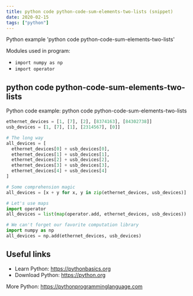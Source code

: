 ```yaml
---
title: python code python-code-sum-elements-two-lists (snippet)
date: 2020-02-15
tags: ["python"]
---
```

Python example 'python code python-code-sum-elements-two-lists'


Modules used in program: 
* `import numpy as np `
* `import operator `

## python code python-code-sum-elements-two-lists

Python code example: python code python-code-sum-elements-two-lists

```python
ethernet_devices = [1, [7], [2], [8374163], [84302738]]
usb_devices = [1, [7], [1], [2314567], [0]]

# The long way
all_devices = [
  ethernet_devices[0] + usb_devices[0], 
  ethernet_devices[1] + usb_devices[1], 
  ethernet_devices[2] + usb_devices[2], 
  ethernet_devices[3] + usb_devices[3], 
  ethernet_devices[4] + usb_devices[4]
]

# Some comprehension magic
all_devices = [x + y for x, y in zip(ethernet_devices, usb_devices)]

# Let's use maps
import operator 
all_devices = list(map(operator.add, ethernet_devices, usb_devices))

# We can't forget our favorite computation library
import numpy as np 
all_devices = np.add(ethernet_devices, usb_devices)


```

## Useful links

- Learn Python: https://pythonbasics.org
- Download Python: https://python.org

More Python: https://pythonprogramminglanguage.com
